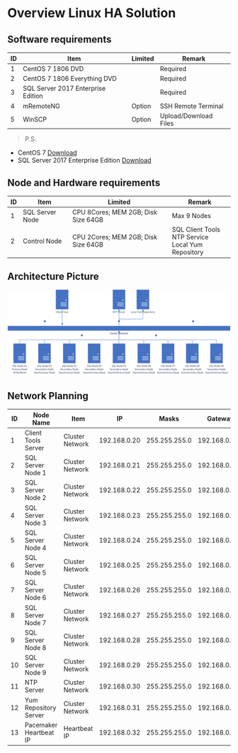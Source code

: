 # Overview Linux HA Solution

## Software requirements
| ID | Item | Limited | Remark |
| --- | --- | --- | --- |
| 1 | CentOS 7 1806 DVD |  | Required |
| 2 | CentOS 7 1806 Everything DVD |  | Required |
| 3 | SQL Server 2017 Enterprise Edition |  | Required |
| 4 | mRemoteNG | Option | SSH Remote Terminal |
| 5 | WinSCP | Option | Upload/Download Files |

>P.S.<br/>
* CentOS 7 [Download](https://www.centos.org)<br/>
* SQL Server 2017 Enterprise Edition [Download](https://docs.microsoft.com/en-us/sql/linux/sql-server-linux-release-notes?view=sql-server-linux-2017)<br/>
## Node and Hardware requirements
| ID | Item | Limited | Remark |
| --- | --- | --- | --- |
| 1 | SQL Server Node | CPU 8Cores; MEM 2GB; Disk Size 64GB | Max 9 Nodes |
| 2 | Control Node  | CPU 2Cores; MEM 2GB; Disk Size 64GB | SQL Client Tools<br/> NTP Service<br/> Local Yum Repository |
## Architecture Picture
![](./pictures/linux-ha-architecture-01.png)
## Network Planning
| ID | Node Name | Item | IP | Masks | Gateway |
| --- | --- |  --- |  --- |  --- |  --- |
| 1 | Client Tools Server | Cluster Network | 192.168.0.20 | 255.255.255.0 | 192.168.0.254 |
| 2 | SQL Server Node 1 | Cluster Network | 192.168.0.21 | 255.255.255.0 | 192.168.0.254 |
| 3 | SQL Server Node 2 | Cluster Network | 192.168.0.22 | 255.255.255.0 | 192.168.0.254 |
| 4 | SQL Server Node 3 | Cluster Network | 192.168.0.23 | 255.255.255.0 | 192.168.0.254 |
| 5 | SQL Server Node 4 | Cluster Network | 192.168.0.24 | 255.255.255.0 | 192.168.0.254 |
| 6 | SQL Server Node 5 | Cluster Network | 192.168.0.25 | 255.255.255.0 | 192.168.0.254 |
| 7 | SQL Server Node 6 | Cluster Network | 192.168.0.26 | 255.255.255.0 | 192.168.0.254 |
| 8 | SQL Server Node 7 | Cluster Network | 192.168.0.27 | 255.255.255.0 | 192.168.0.254 |
| 9 | SQL Server Node 8 | Cluster Network | 192.168.0.28 | 255.255.255.0 | 192.168.0.254 |
| 10 | SQL Server Node 9 | Cluster Network | 192.168.0.29 | 255.255.255.0 | 192.168.0.254 |
| 11 | NTP Server | Cluster Network | 192.168.0.30 | 255.255.255.0 | 192.168.0.254 |
| 12 | Yum Repository Server | Cluster Network | 192.168.0.31 | 255.255.255.0 | 192.168.0.254 |
| 13 | Pacemaker Heartbeat IP | Heartbeat IP | 192.168.0.32 | 255.255.255.0 | 192.168.0.254 |
